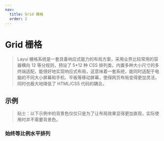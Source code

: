 ```yaml
---
nav:
  title: Grid 栅格
  order: 2
---
```


# Grid 栅格

> Layui 栅格系统是一套具备响应式能力的布局方案，采用业界比较常用的容器横向 12 等分规则，预设了 5\*12 种 CSS
> 排列类，内置多种大小尺寸的多终端适配，能很好地实现响应式布局，这意味着一套系统，能同时适配于电脑的不同大小屏幕和手机、平板等移动屏幕，使得网页布局变得更加灵活，同时也极大地降低了
> HTML/CSS 代码的耦合。

## 示例

> 贴士：以下示例中的背景色仅仅只是为了让布局效果显得更加直观，实际使用时并不需要背景色。

### 始终等比例水平排列

<code src="./_examples/examples-1.tsx"></code>
